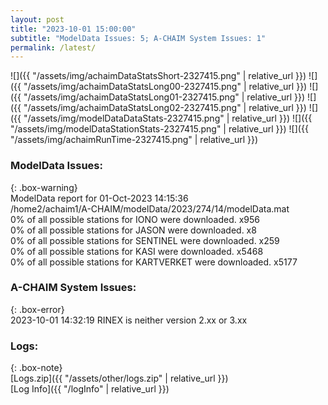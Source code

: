 ```yaml
---
layout: post
title: "2023-10-01 15:00:00"
subtitle: "ModelData Issues: 5; A-CHAIM System Issues: 1"
permalink: /latest/
---
```


![]({{ "/assets/img/achaimDataStatsShort-2327415.png" | relative_url }})
![]({{ "/assets/img/achaimDataStatsLong00-2327415.png" | relative_url }})
![]({{ "/assets/img/achaimDataStatsLong01-2327415.png" | relative_url }})
![]({{ "/assets/img/achaimDataStatsLong02-2327415.png" | relative_url }})
![]({{ "/assets/img/modelDataDataStats-2327415.png" | relative_url }})
![]({{ "/assets/img/modelDataStationStats-2327415.png" | relative_url }})
![]({{ "/assets/img/achaimRunTime-2327415.png" | relative_url }})


### ModelData Issues:  
  
{: .box-warning}  
 ModelData report for 01-Oct-2023 14:15:36   
 /home2/achaim1/A-CHAIM/modelData/2023/274/14/modelData.mat   
 0% of all possible stations for IONO were downloaded. x956   
 0% of all possible stations for JASON were downloaded. x8   
 0% of all possible stations for SENTINEL were downloaded. x259   
 0% of all possible stations for KASI were downloaded. x5468   
 0% of all possible stations for KARTVERKET were downloaded. x5177   
  
### A-CHAIM System Issues:  
  
{: .box-error}  
2023-10-01 14:32:19 RINEX is neither version 2.xx or 3.xx  

### Logs:  
  
{: .box-note}  
[Logs.zip]({{ "/assets/other/logs.zip" | relative_url }})  
[Log Info]({{ "/logInfo" | relative_url }})  
